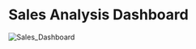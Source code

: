 # Sales Analysis Dashboard
![Sales_Dashboard](https://github.com/user-attachments/assets/1a18d236-e79d-4028-8310-415a17f9ef6d)


